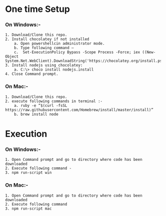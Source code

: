 # One time Setup
### On Windows:-
    1. Download/Clone this repo.
    2. Install chocolatey if not installed
        a. Open powershellcin administrator mode.
        b. Type following command –
        c.  Set-ExecutionPolicy Bypass -Scope Process -Force; iex ((New-Object System.Net.WebClient).DownloadString('https://chocolatey.org/install.ps1'))
    3. Install nodejs using chocolatey:
        a. C:\> choco install nodejs.install
    4. Close Command prompt.

### On Mac:-
    1. Download/Clone this repo.
    2. execute following commands in terminal :-
        a. ruby -e “$(curl -fsSL https://raw.githubusercontent.com/Homebrew/install/master/install)”
        b. brew install node


# Execution
### On Windows:-
    1. Open Command prompt and go to directory where code has been downloaded
    2. Execute following command - 
    3. npm run-script win
### On Mac:-
    1. Open Command prompt and go to directory where code has been downloaded
    2. Execute following command
    3. npm run-script mac

